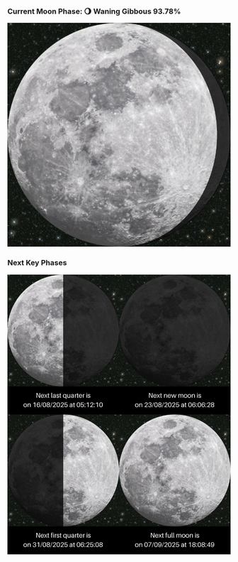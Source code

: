 ### Current Moon Phase: 🌖 Waning Gibbous 93.78%
![Moon Phase](moonphase.png)
### Next Key Phases
![Gallery](gallery.png)